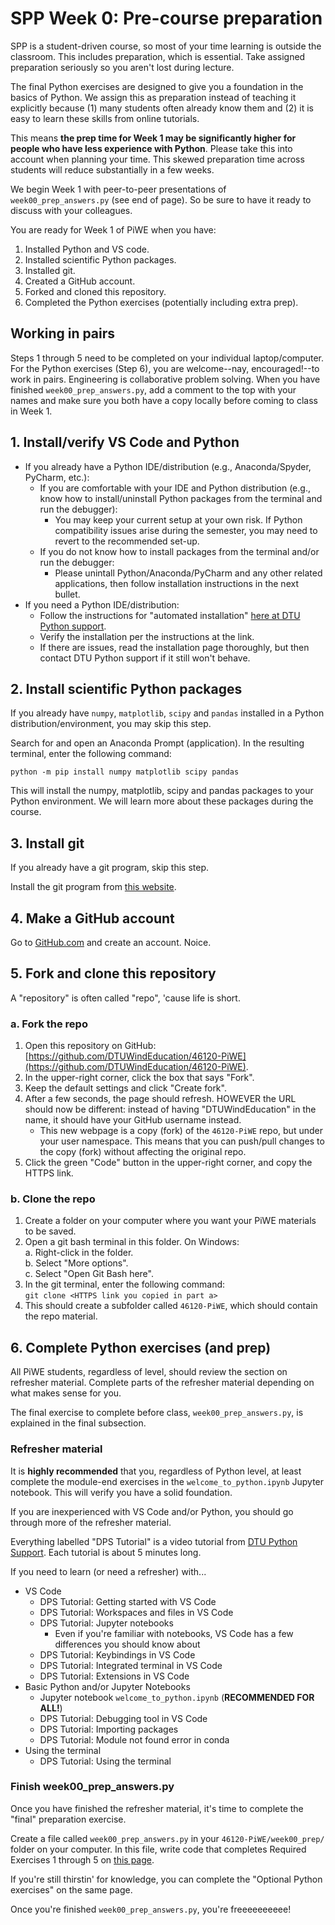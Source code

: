 # SPP Week 0: Pre-course preparation

SPP is a student-driven course, so most of your time learning is outside the classroom. This includes
preparation, which is essential. Take assigned preparation seriously so you aren't lost during lecture.

The final Python exercises are designed to give you a foundation in the basics of Python. We assign
this as preparation instead of teaching it explicitly because (1) many students often already know
them and (2) it is easy to learn these skills from online tutorials.  

This means **the prep time for Week 1 may be significantly higher for people who have less
experience with Python**. Please take this into account when planning your time. This
skewed preparation time across students will reduce substantially in a few weeks.  

We begin Week 1 with peer-to-peer presentations of `week00_prep_answers.py` (see end of page). So
be sure to have it ready to discuss with your colleagues.

You are ready for Week 1 of PiWE when you have:  
1.	Installed Python and VS code.  
2.	Installed scientific Python packages.  
3.	Installed git.  
4. Created a GitHub account.  
5.	Forked and cloned this repository.  
6. Completed the Python exercises (potentially including extra prep).  

## Working in pairs

Steps 1 through 5 need to be completed on your individual laptop/computer. For the Python exercises (Step 6),
you are welcome--nay, encouraged!--to work in pairs. Engineering is collaborative problem solving. When
you have finished `week00_prep_answers.py`, add a comment to the top with your names and make sure you
both have a copy locally before coming to class in Week 1.

## 1. Install/verify VS Code and Python

* If you already have a Python IDE/distribution (e.g., Anaconda/Spyder, PyCharm, etc.):  
   * If you are comfortable with your IDE and Python distribution (e.g., know how to install/uninstall
     Python packages from the terminal and run the debugger):
      * You may keep your current setup at your own risk. If Python compatibility issues arise during the
        semester, you may need to revert to the recommended set-up.  
   * If you do not know how to install packages from the terminal and/or run the debugger:  
      * Please unintall Python/Anaconda/PyCharm and any other related applications, then follow
        installation instructions in the next bullet.  
* If you need a Python IDE/distribution:  
   * Follow the instructions for "automated installation" [here at DTU Python support](https://pythonsupport.dtu.dk/install/python.html).  
   * Verify the installation per the instructions at the link.  
   * If there are issues, read the installation page thoroughly, but then contact DTU Python support
     if it still won't behave.  


## 2. Install scientific Python packages

If you already have `numpy`, `matplotlib`, `scipy` and `pandas` installed in a Python distribution/environment, you may skip this step.

Search for and open an Anaconda Prompt (application). In the resulting terminal, enter the following
command:  

   ```python -m pip install numpy matplotlib scipy pandas```  

This will install the numpy, matplotlib, scipy and pandas packages to your Python environment.
We will learn more about these packages during the course.


## 3. Install git

If you already have a git program, skip this step.

Install the git program from [this website](https://git-scm.com/).


## 4. Make a GitHub account

Go to [GitHub.com](https://github.com/) and create an account. Noice.

## 5. Fork and clone this repository

A "repository" is often called "repo", 'cause life is short.  

### a. Fork the repo

1. Open this repository on GitHub: [https://github.com/DTUWindEducation/46120-PiWE](https://github.com/DTUWindEducation/46120-PiWE).  
2. In the upper-right corner, click the box that says "Fork".  
3. Keep the default settings and click "Create fork".  
4. After a few seconds, the page should refresh. HOWEVER the URL should now be different:
   instead of having "DTUWindEducation" in the name, it should have your GitHub username instead.  
      * This new webpage is a copy (fork) of the `46120-PiWE` repo, but under your user namespace.
        This means that you can push/pull changes to the copy (fork) without affecting the original
        repo.  
5. Click the green "Code" button in the upper-right corner, and copy the HTTPS link.  

### b. Clone the repo

1. Create a folder on your computer where you want your PiWE materials to be saved.  
2. Open a git bash terminal in this folder. On Windows:  
   a. Right-click in the folder.  
   b. Select "More options".  
   c. Select "Open Git Bash here".  
3. In the git terminal, enter the following command:  
   ```git clone <HTTPS link you copied in part a>```
4. This should create a subfolder called `46120-PiWE`, which should contain the repo material.  


## 6. Complete Python exercises (and prep)

All PiWE students, regardless of level, should review the section on refresher material. Complete
parts of the refresher material depending on what makes sense for you.

The final exercise to complete before class, `week00_prep_answers.py`, is explained in the final
subsection.

### Refresher material

It is **highly recommended** that you, regardless of Python level, at least complete the module-end exercises in
the `welcome_to_python.ipynb` Jupyter notebook. This will verify you have a solid foundation.

If you are inexperienced with VS Code and/or Python, you should go through more of the refresher material.  

Everything labelled "DPS Tutorial" is a video tutorial from [DTU Python Support](https://pythonsupport.dtu.dk/videos/index.html).
Each tutorial is about 5 minutes long.  

If you need to learn (or need a refresher) with...  
* VS Code  
   * DPS Tutorial: Getting started with VS Code  
   * DPS Tutorial: Workspaces and files in VS Code  
   * DPS Tutorial: Jupyter notebooks  
      * Even if you're familiar with notebooks, VS Code has a few differences you should know about  
   * DPS Tutorial: Keybindings in VS Code  
   * DPS Tutorial: Integrated terminal in VS Code  
   * DPS Tutorial: Extensions in VS Code  
* Basic Python and/or Jupyter Notebooks  
   * Jupyter notebook `welcome_to_python.ipynb` (**RECOMMENDED FOR ALL!**)
   * DPS Tutorial: Debugging tool in VS Code  
   * DPS Tutorial: Importing packages  
   * DPS Tutorial: Module not found error in conda  
* Using the terminal  
   * DPS Tutorial: Using the terminal


### Finish week00_prep_answers.py

Once you have finished the refresher material, it's time to complete the "final" preparation exercise.

Create a file called `week00_prep_answers.py` in your `46120-PiWE/week00_prep/` folder on your computer.
In this file, write code that completes Required Exercises 1 through 5 on [this page](https://python-at-risoe.pages.windenergy.dtu.dk/codecamp/preparation.html#Required-exercises). 

If you're still thirstin' for knowledge, you can complete the "Optional Python exercises" on the same
page.

Once you're finished `week00_prep_answers.py`, you're freeeeeeeeee!
